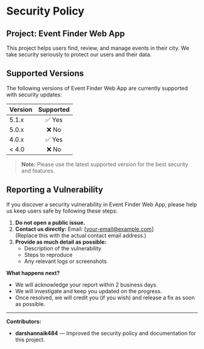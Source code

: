 # Security Policy

## Project: Event Finder Web App

This project helps users find, review, and manage events in their city. We take security seriously to protect our users and their data.

## Supported Versions

The following versions of Event Finder Web App are currently supported with security updates:

| Version   | Supported      |
|-----------|:-------------:|
| 5.1.x     | ✅ Yes         |
| 5.0.x     | ❌ No          |
| 4.0.x     | ✅ Yes         |
| < 4.0     | ❌ No          |

> **Note:** Please use the latest supported version for the best security and features.

## Reporting a Vulnerability

If you discover a security vulnerability in Event Finder Web App, please help us keep users safe by following these steps:

1. **Do not open a public issue.**
2. **Contact us directly:**
   Email: [your-email@example.com]  
   (Replace this with the actual contact email address.)
3. **Provide as much detail as possible:**
   - Description of the vulnerability
   - Steps to reproduce
   - Any relevant logs or screenshots

**What happens next?**
- We will acknowledge your report within 2 business days.
- We will investigate and keep you updated on the progress.
- Once resolved, we will credit you (if you wish) and release a fix as soon as possible.

---

**Contributors:**
- **darshannaik484** — Improved the security policy and documentation for this project. 
